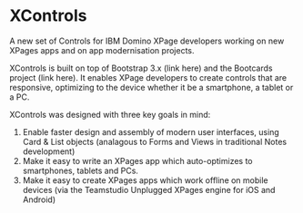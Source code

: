 # XControls

A new set of Controls for IBM Domino XPage developers working on new XPages apps and on app modernisation projects.

XControls is built on top of Bootstrap 3.x (link here) and the Bootcards project (link here). It enables XPage developers to create controls that are responsive, optimizing to the device whether it be a smartphone, a tablet or a PC.

XControls was designed with three key goals in mind:
1.  Enable faster design and assembly of modern user interfaces, using Card & List objects (analagous to Forms and Views in traditional Notes development)
2.  Make it easy to write an XPages app which auto-optimizes to smartphones, tablets and PCs.
3.  Make it easy to create XPages apps which work offline on mobile devices (via the Teamstudio Unplugged XPages engine for iOS and Android)
